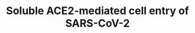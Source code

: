 ---
annotations:
- id: DOID:934
  parent: disease by infectious agent
  type: Disease Ontology
  value: viral infectious disease
- id: PW:0000281
  parent: regulatory pathway
  type: Pathway Ontology
  value: endocytosis pathway
- id: DOID:0080600
  parent: disease by infectious agent
  type: Disease Ontology
  value: COVID-19
- id: DOID:2945
  parent: disease by infectious agent
  type: Disease Ontology
  value: severe acute respiratory syndrome
authors:
- Khanspers
- Eweitz
- NhungP
- Egonw
citedin: ''
communities:
- COVID19
description: ACE2 is a regulator of the renin-angiotensin system. To perform this
  function, ACE2 is transported to the cell surface, where it is cleaved by disintegrin
  and ADAM17 to produce an enzymatically active soluble form of ACE2. This soluble
  form retains the SARS-CoV-2 binding site. SARS-CoV-2 bound to either soluble ACE2
  or soluble ACE2 and vasopressin then uses receptor-mediated endocytosis by through
  either AT1 or AVPR1B, respectively.   This figure is based on the graphical abstract
  from [Yeung et al.](https://www.cell.com/cell/fulltext/S0092-8674(21)00283-X).
last-edited: 2025-03-09
ndex: de22943a-da32-11eb-b666-0ac135e8bacf
organisms:
- Homo sapiens
redirect_from:
- /index.php/Pathway:WP5076
- /instance/WP5076
- /instance/WP5076_r137800
revision: r137800
schema-jsonld:
- '@context': https://schema.org/
  '@id': https://wikipathways.github.io/pathways/WP5076.html
  '@type': Dataset
  creator:
    '@type': Organization
    name: WikiPathways
  description: ACE2 is a regulator of the renin-angiotensin system. To perform this
    function, ACE2 is transported to the cell surface, where it is cleaved by disintegrin
    and ADAM17 to produce an enzymatically active soluble form of ACE2. This soluble
    form retains the SARS-CoV-2 binding site. SARS-CoV-2 bound to either soluble ACE2
    or soluble ACE2 and vasopressin then uses receptor-mediated endocytosis by through
    either AT1 or AVPR1B, respectively.   This figure is based on the graphical abstract
    from [Yeung et al.](https://www.cell.com/cell/fulltext/S0092-8674(21)00283-X).
  keywords:
  - ACE2
  - ADAM17
  - AGTR1
  - AVPR1B
  - S1
  - Vasopressin
  - sACE2
  license: CC0
  name: Soluble ACE2-mediated cell entry of SARS-CoV-2
seo: CreativeWork
title: Soluble ACE2-mediated cell entry of SARS-CoV-2
wpid: WP5076
---